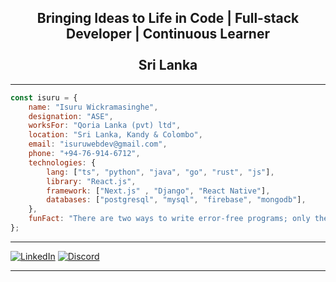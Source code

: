 
<h2 align="center">Bringing Ideas to Life in Code | Full-stack Developer | Continuous Learner <br><br> Sri Lanka </h2>

---

```javascript
const isuru = {
    name: "Isuru Wickramasinghe",
    designation: "ASE",
    worksFor: "Qoria Lanka (pvt) ltd",
    location: "Sri Lanka, Kandy & Colombo",
    email: "isuruwebdev@gmail.com",
    phone: "+94-76-914-6712",
    technologies: {
        lang: ["ts", "python", "java", "go", "rust", "js"],
        library: "React.js",
        framework: ["Next.js" , "Django", "React Native"],
        databases: ["postgresql", "mysql", "firebase", "mongodb"],
    },
    funFact: "There are two ways to write error-free programs; only the third one works",
};
```

---

[![LinkedIn](https://img.shields.io/badge/LinkedIn-%230077B5.svg?logo=linkedin&logoColor=white)](https://linkedin.com/in/isuruwickramasinghe) 
[![Discord](https://img.shields.io/badge/Discord-%237289DA.svg?logo=discord&logoColor=white)](https://discord.gg/E7wnQGns8S)

---






